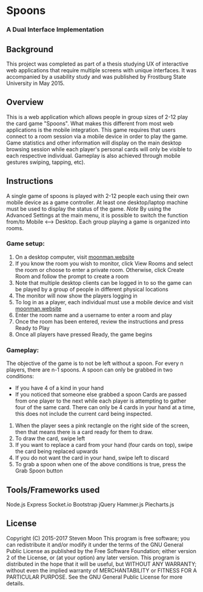 # Spoons
### A Dual Interface Implementation

## Background
This project was completed as part of a thesis studying UX of interactive web applications
that require multiple screens with unique interfaces. It was accompanied by a usability
study and was published by Frostburg State University in May 2015.

## Overview
This is a web application which allows people in group sizes of 2-12 play the card game
"Spoons". What makes this different from most web applications is the mobile integration.
This game requires that users connect to a room session via a mobile device in order
to play the game. Game statistics and other information will display on the main
desktop browsing session while each player's personal cards will only be visible
to each respective individual. Gameplay is also achieved through mobile gestures
swiping, tapping, etc).

## Instructions
A single game of spoons is played with 2-12 people each using their own mobile device
as a game controller. At least one desktop/laptop machine must be used to display
the status of the game. *Note* By using the Advanced Settings at the main menu,
it is possible to switch the function from/to Mobile <--> Desktop.
Each group playing a game is organized into rooms.
### Game setup:
1. On a desktop computer, visit [moonman.website](https://moonman.website)
2. If you know the room you wish to monitor, click View Rooms and select the room or choose to enter a private room. Otherwise, click Create Room and follow the prompt to  create a room
3. Note that multiple desktop clients can be logged in to so the game can be played by a group of people in different physical locations
4. The monitor will now show the players logging in
5. To log in as a player, each individual must use a mobile device and visit [moonman.website](https://moonman.website)
6. Enter the room name and a username to enter a room and play
7. Once the room has been entered, review the instructions and press Ready to Play
8. Once all players have pressed Ready, the game begins
### Gameplay:
The objective of the game is to not be left without a spoon. For every n players,
there are n-1 spoons. A spoon can only be grabbed in two conditions:
- If you have 4 of a kind in your hand
- If you noticed that someone else grabbed a spoon
Cards are passed from one player to the next while each player is attempting to gather four of the same card.
There can only be 4 cards in your hand at a time, this does not include the current card being inspected.
1. When the player sees a pink rectangle on the right side of the screen, then that means there is a card ready for them to draw.
2. To draw the card, swipe left
3. If you want to replace a card from your hand (four cards on top), swipe the card being replaced upwards
4. If you do not want the card in your hand, swipe left to discard
5. To grab a spoon when one of the above conditions is true, press the Grab Spoon button

## Tools/Frameworks used
Node.js
Express
Socket.io
Bootstrap
jQuery
Hammer.js
Piecharts.js

## License
Copyright (C) 2015-2017  Steven Moon
This program is free software; you can redistribute it and/or modify
it under the terms of the GNU General Public License as published by
the Free Software Foundation; either version 2 of the License, or
(at your option) any later version.
This program is distributed in the hope that it will be useful,
but WITHOUT ANY WARRANTY; without even the implied warranty of
MERCHANTABILITY or FITNESS FOR A PARTICULAR PURPOSE.  See the
GNU General Public License for more details.
